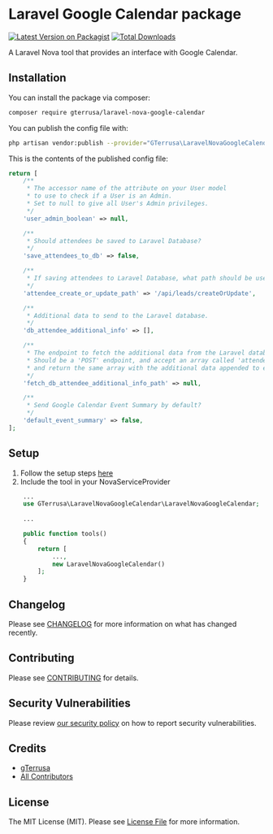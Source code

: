 # Laravel Google Calendar package

[![Latest Version on Packagist](https://img.shields.io/packagist/v/gterrusa/laravel-nova-google-calendar.svg?style=flat-square)](https://packagist.org/packages/gterrusa/laravel-nova-google-calendar)
[![Total Downloads](https://img.shields.io/packagist/dt/gterrusa/laravel-nova-google-calendar.svg?style=flat-square)](https://packagist.org/packages/gterrusa/laravel-nova-google-calendar)

A Laravel Nova tool that provides an interface with Google Calendar.

## Installation

You can install the package via composer:

```bash
composer require gterrusa/laravel-nova-google-calendar
```

You can publish the config file with:
```bash
php artisan vendor:publish --provider="GTerrusa\LaravelNovaGoogleCalendar\ToolServiceProvider"
```

This is the contents of the published config file:

```php
return [
    /**
     * The accessor name of the attribute on your User model
     * to use to check if a User is an Admin.
     * Set to null to give all User's Admin privileges.
     */
    'user_admin_boolean' => null,

    /**
     * Should attendees be saved to Laravel Database?
     */
    'save_attendees_to_db' => false,

    /**
     * If saving attendees to Laravel Database, what path should be used to save them?
     */
    'attendee_create_or_update_path' => '/api/leads/createOrUpdate',

    /**
     * Additional data to send to the Laravel database.
     */
    'db_attendee_additional_info' => [],

    /**
     * The endpoint to fetch the additional data from the Laravel database.
     * Should be a 'POST' endpoint, and accept an array called 'attendees'
     * and return the same array with the additional data appended to each attendee.
     */
    'fetch_db_attendee_additional_info_path' => null,

    /**
     * Send Google Calendar Event Summary by default?
     */
    'default_event_summary' => false,
];

```

## Setup

1. Follow the setup steps [here](https://github.com/gTerrusa/laravel-google-calendar)
2. Include the tool in your NovaServiceProvider
```php
    ...
    use GTerrusa\LaravelNovaGoogleCalendar\LaravelNovaGoogleCalendar;
    
    ...

    public function tools()
    {
        return [
            ...,
            new LaravelNovaGoogleCalendar()
        ];
    }

```

## Changelog

Please see [CHANGELOG](CHANGELOG.md) for more information on what has changed recently.

## Contributing

Please see [CONTRIBUTING](.github/CONTRIBUTING.md) for details.

## Security Vulnerabilities

Please review [our security policy](../../security/policy) on how to report security vulnerabilities.

## Credits

- [gTerrusa](https://github.com/gTerrusa)
- [All Contributors](../../contributors)

## License

The MIT License (MIT). Please see [License File](LICENSE.md) for more information.
